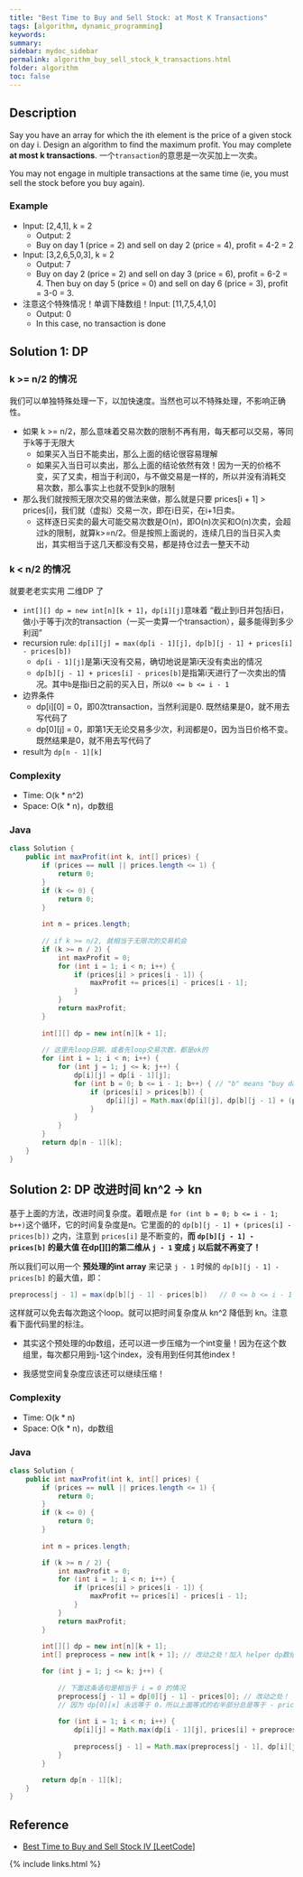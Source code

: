 ```yaml
---
title: "Best Time to Buy and Sell Stock: at Most K Transactions"
tags: [algorithm, dynamic_programming]
keywords:
summary:
sidebar: mydoc_sidebar
permalink: algorithm_buy_sell_stock_k_transactions.html
folder: algorithm
toc: false
---
```


## Description
Say you have an array for which the ith element is the price of a given stock on day i.
Design an algorithm to find the maximum profit. You may complete **at most k transactions**.
一个`transaction`的意思是一次买加上一次卖。

You may not engage in multiple transactions at the same time (ie, you must sell the stock before you buy again).

### Example
* Input: [2,4,1], k = 2
  * Output: 2
  * Buy on day 1 (price = 2) and sell on day 2 (price = 4), profit = 4-2 = 2
* Input: [3,2,6,5,0,3], k = 2
  * Output: 7
  * Buy on day 2 (price = 2) and sell on day 3 (price = 6), profit = 6-2 = 4. Then buy on day 5 (price = 0) and sell on day 6 (price = 3), profit = 3-0 = 3.
* 注意这个特殊情况！单调下降数组！Input: [11,7,5,4,1,0]
  * Output: 0
  * In this case, no transaction is done

## Solution 1: DP
### k >= n/2 的情况
我们可以单独特殊处理一下，以加快速度。当然也可以不特殊处理，不影响正确性。
* 如果 k >= n/2，那么意味着交易次数的限制不再有用，每天都可以交易，等同于k等于无限大
  * 如果买入当日不能卖出，那么上面的结论很容易理解
  * 如果买入当日可以卖出，那么上面的结论依然有效！因为一天的价格不变，买了又卖，相当于利润0，与不做交易是一样的，所以并没有消耗交易次数，那么事实上也就不受到k的限制
* 那么我们就按照无限次交易的做法来做，那么就是只要 prices[i + 1] > prices[i]，我们就（虚拟）交易一次，即在i日买，在i+1日卖。
  * 这样逐日买卖的最大可能交易次数是O(n)，即O(n)次买和O(n)次卖，会超过k的限制，就算k>=n/2。但是按照上面说的，连续几日的当日买入卖出，其实相当于这几天都没有交易，都是持仓过去一整天不动

### k < n/2 的情况
就要老老实实用 二维DP 了
* `int[][] dp = new int[n][k + 1]`，`dp[i][j]`意味着 “截止到i日并包括i日，做小于等于j次的transaction（一买一卖算一个transaction），最多能得到多少利润”
* recursion rule: `dp[i][j] = max(dp[i - 1][j], dp[b][j - 1] + prices[i] - prices[b])`
  * `dp[i - 1][j]`是第i天没有交易，确切地说是第i天没有卖出的情况
  * `dp[b][j - 1] + prices[i] - prices[b]`是指第i天进行了一次卖出的情况。其中`b`是指i日之前的买入日，所以`0 <= b <= i - 1`
* 边界条件
  * dp[i][0] = 0，即0次transaction，当然利润是0. 既然结果是0，就不用去写代码了
  * dp[0][j] = 0，即第1天无论交易多少次，利润都是0，因为当日价格不变。既然结果是0，就不用去写代码了
* result为 `dp[n - 1][k]`

### Complexity
* Time: O(k * n^2)
* Space: O(k * n)，dp数组

### Java
```java
class Solution {
    public int maxProfit(int k, int[] prices) {
        if (prices == null || prices.length <= 1) {
            return 0;
        }
        if (k <= 0) {
            return 0;
        }
        
        int n = prices.length;
        
        // if k >= n/2, 就相当于无限次的交易机会
        if (k >= n / 2) {
            int maxProfit = 0;
            for (int i = 1; i < n; i++) { 
                if (prices[i] > prices[i - 1]) {
                    maxProfit += prices[i] - prices[i - 1];
                }
            }
            return maxProfit;
        }
        
        int[][] dp = new int[n][k + 1];
        
        // 这里先loop日期，或者先loop交易次数，都是ok的
        for (int i = 1; i < n; i++) {
            for (int j = 1; j <= k; j++) {
                dp[i][j] = dp[i - 1][j];
                for (int b = 0; b <= i - 1; b++) { // "b" means "buy date"
                    if (prices[i] > prices[b]) {
                        dp[i][j] = Math.max(dp[i][j], dp[b][j - 1] + (prices[i] - prices[b]));
                    }
                }
            }
        }
        return dp[n - 1][k];
    }
}
```

## Solution 2: DP 改进时间 kn^2 -> kn
基于上面的方法，改进时间复杂度。着眼点是 `for (int b = 0; b <= i - 1; b++)`这个循环，它的时间复杂度是n。它里面的的 `dp[b][j - 1] + (prices[i] - prices[b])` 之内，注意到 `prices[i]` 是不断变的，**而 `dp[b][j - 1] - prices[b]` 的最大值 在dp[][]的第二维从 `j - 1` 变成 `j` 以后就不再变了！**

所以我们可以用一个 **预处理的int array** 来记录 `j - 1` 时候的 `dp[b][j - 1] - prices[b]` 的最大值，即：
````java
preprocess[j - 1] = max(dp[b][j - 1] - prices[b])   // 0 <= b <= i - 1 
````
这样就可以免去每次跑这个loop。就可以把时间复杂度从 kn^2 降低到 kn。注意看下面代码里的标注。

* 其实这个预处理的dp数组，还可以进一步压缩为一个int变量！因为在这个数组里，每次都只用到j-1这个index，没有用到任何其他index！

* 我感觉空间复杂度应该还可以继续压缩！

### Complexity
* Time: O(k * n)
* Space: O(k * n)，dp数组

### Java
```java
class Solution {
    public int maxProfit(int k, int[] prices) {
        if (prices == null || prices.length <= 1) {
            return 0;
        }
        if (k <= 0) {
            return 0;
        }
        
        int n = prices.length;

        if (k >= n / 2) {
            int maxProfit = 0;
            for (int i = 1; i < n; i++) { 
                if (prices[i] > prices[i - 1]) {
                    maxProfit += prices[i] - prices[i - 1];
                }
            }
            return maxProfit;
        }
        
        int[][] dp = new int[n][k + 1];
        int[] preprocess = new int[k + 1]; // 改动之处！加入 helper dp数组

        for (int j = 1; j <= k; j++) {
        
            // 下面这条语句是相当于 i = 0 的情况
            preprocess[j - 1] = dp[0][j - 1] - prices[0]; // 改动之处！
            // 因为 dp[0][x] 永远等于 0，所以上面等式的右半部分总是等于 - prices[0]
            
            for (int i = 1; i < n; i++) {                
                dp[i][j] = Math.max(dp[i - 1][j], prices[i] + preprocess[j - 1]);
                
                preprocess[j - 1] = Math.max(preprocess[j - 1], dp[i][j - 1] - prices[i]); // 改动之处！
            }
        }

        return dp[n - 1][k];
    }
}
```

## Reference
* [Best Time to Buy and Sell Stock IV [LeetCode]](https://leetcode.com/problems/best-time-to-buy-and-sell-stock-iv/description/)

{% include links.html %}
